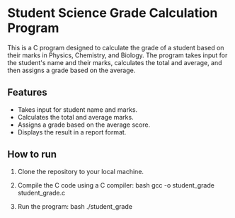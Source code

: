 # Student Science Grade Calculation Program

This is a C program designed to calculate the grade of a student based on their marks in Physics, Chemistry, and Biology. The program takes input for the student's name and their marks, calculates the total and average, and then assigns a grade based on the average.

## Features

- Takes input for student name and marks.
- Calculates the total and average marks.
- Assigns a grade based on the average score.
- Displays the result in a report format.

## How to run

1. Clone the repository to your local machine.
2. Compile the C code using a C compiler:
    bash
    gcc -o student_grade student_grade.c
    
3. Run the program:
    bash
    ./student_grade
    
